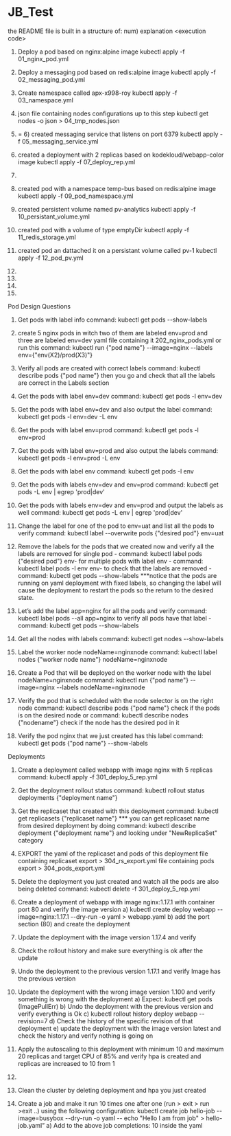 # JB_Test
the README file is built in a structure of:
num) explanation
\<execution code\>


1) Deploy a pod based on nginx:alpine image
kubectl apply -f 01_nginx_pod.yml

2) Deploy a messaging pod based on redis:alpine image
kubectl apply -f 02_messaging_pod.yml

3) Create namespace called apx-x998-roy
kubectl apply -f 03_namespace.yml

4) json file containing nodes configurations up to this step
kubectl get nodes -o json > 04_tmp_nodes.json

5) = 6) created messaging service that listens on port 6379
kubectl apply -f 05_messaging_service.yml

7) created a deployment with 2 replicas based on kodekloud/webapp-color image
kubectl apply -f 07_deploy_rep.yml

8) 

9) created pod with a namespace temp-bus based on redis:alpine image
kubectl apply -f 09_pod_namespace.yml

10) created persistent volume named pv-analytics
kubectl apply -f 10_persistant_volume.yml

11) created pod with a volume of type emptyDir
kubectl apply -f 11_redis_storage.yml

12) created pod an dattached it on a persistant volume called pv-1
kubectl apply -f 12_pod_pv.yml

13) 

14) 

15) 

16) 

Pod Design Questions

1) Get pods with label info
command: kubectl get pods --show-labels

2) create 5 nginx pods in witch two of them are labeled env=prod and three are labeled env=dev
yaml file containing it 202_nginx_pods.yml
or run this command: kubectl run {"pod name"} --image=nginx --labels env={"env(X2)/prod(X3)"}

3) Verify all pods are created with correct labels
command: kubectl describe pods {"pod name"}
then you go and check that all the labels are correct in the Labels section

4) Get the pods with label env=dev
command: kubectl get pods -l env=dev

5) Get the pods with label env=dev and also output the label
command: kubectl get pods -l env=dev -L env

6) Get the pods with label env=prod
command: kubectl get pods -l env=prod

7) Get the pods with label env=prod and also output the labels
command: kubectl get pods -l env=prod -L env

8) Get the pods with label env
command: kubectl get pods -l env

9) Get the pods with labels env=dev and env=prod
command: kubectl get pods -L env | egrep 'prod|dev'

10) Get the pods with labels env=dev and env=prod and output the labels as well
command: kubectl get pods -L env | egrep 'prod|dev'

11) Change the label for one of the pod to env=uat and list all the pods to verify
command: kubectl label --overwrite pods {"desired pod"} env=uat

12) Remove the labels for the pods that we created now and verify all the labels are removed
for single pod - command: kubectl label pods {"desired pod"} env-
for multiple pods with label env - command: kubectl label pods -l env env-
to check that the labels are removed - command: kubectl get pods --show-labels
***notice that the pods are running on yaml deployment with fixed labels, so changing the label will cause the deployment to restart the pods so the return to the desired state.

13) Let’s add the label app=nginx for all the pods and verify 
command: kubectl label pods --all app=nginx
to verify all pods have that label - command: kubectl get pods --show-labels

14) Get all the nodes with labels
command: kubectl get nodes --show-labels

15) Label the worker node nodeName=nginxnode
command: kubectl label nodes {"worker node name"} nodeName=nginxnode         

16) Create a Pod that will be deployed on the worker node with the label nodeName=nginxnode
command: kubectl run {"pod name"} --image=nginx --labels nodeName=nginxnode

17) Verify the pod that is scheduled with the node selector is on the right node
command: kubectl describe pods {"pod name"}
check if the pods is on the desired node
or command: kubectl describe nodes {"nodename"}
check if the node has the desired pod in it

18) Verify the pod nginx that we just created has this label
command: kubectl get pods {"pod name"} --show-labels


Deployments

1) Create a deployment called webapp with image nginx with 5 replicas
command: kubectl apply -f 301_deploy_5_rep.yml

2) Get the deployment rollout status
command: kubectl rollout status deployments {"deployment name"}

3) Get the replicaset that created with this deployment
command: kubectl get replicasets {"replicaset name"}
*** you can get replicaset name from desired deployment by doing command: kubectl describe deployment {"deployment name"}          and looking under "NewReplicaSet" category

4) EXPORT the yaml of the replicaset and pods of this deployment
file containing replicaset export > 304_rs_export.yml
file containing pods export > 304_pods_export.yml

5) Delete the deployment you just created and watch all the pods are also being deleted
command: kubectl delete -f 301_deploy_5_rep.yml

6) Create a deployment of webapp with image nginx:1.17.1 with container port 80 and verify the image version
a) kubectl create deploy webapp --image=nginx:1.17.1 --dry-run -o yaml >
webapp.yaml
b) add the port section (80) and create the deployment

7) Update the deployment with the image version 1.17.4 and verify

8) Check the rollout history and make sure everything is ok after the update

9) Undo the deployment to the previous version 1.17.1 and verify Image has the
previous version

10) Update the deployment with the wrong image version 1.100 and verify something is
wrong with the deployment
a) Expect: kubectl get pods (ImagePullErr)
b) Undo the deployment with the previous version and verify everything is Ok
c) kubectl rollout history deploy webapp --revision=7
d) Check the history of the specific revision of that deployment
e) update the deployment with the image version latest and check the history
and verify nothing is going on

11) Apply the autoscaling to this deployment with minimum 10 and maximum 20 replicas
and target CPU of 85% and verify hpa is created and replicas are increased to 10
from 1

12.

13) Clean the cluster by deleting deployment and hpa you just created

14) Create a job and make it run 10 times one after one (run > exit > run >exit ..) using
the following configuration:
kubectl create job hello-job --image=busybox --dry-run -o yaml -- echo "Hello I am
from job" > hello-job.yaml”
a) Add to the above job completions: 10 inside the yaml

